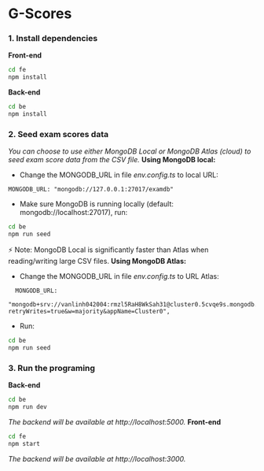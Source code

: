 # G-Scores

### 1. Install dependencies

**Front-end**

```sh
cd fe
npm install
```

**Back-end**

```sh
cd be
npm install
```

### 2. Seed exam scores data

_You can choose to use either MongoDB Local or MongoDB Atlas (cloud) to seed exam score data from the CSV file._
**Using MongoDB local:**

- Change the MONGODB_URL in file _env.config.ts_ to local URL:

```
MONGODB_URL: "mongodb://127.0.0.1:27017/examdb"
```

- Make sure MongoDB is running locally (default: mongodb://localhost:27017), run:

```sh
cd be
npm run seed
```

⚡ Note: MongoDB Local is significantly faster than Atlas when reading/writing large CSV files.
**Using MongoDB Atlas:**

- Change the MONGODB_URL in file _env.config.ts_ to URL Atlas:

```
  MONGODB_URL:
    "mongodb+srv://vanlinh042004:rmzl5RaH8WkSah31@cluster0.5cvqe9s.mongodb.net/examdb?retryWrites=true&w=majority&appName=Cluster0",
```

- Run:

```sh
cd be
npm run seed
```

### 3. Run the programing

**Back-end**

```sh
cd be
npm run dev
```

_The backend will be available at http://localhost:5000._
**Front-end**

```sh
cd fe
npm start
```

_The backend will be available at http://localhost:3000._
